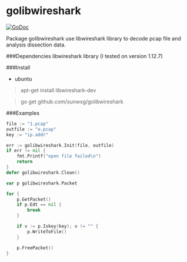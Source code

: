 # golibwireshark
[![GoDoc](http://godoc.org/github.com/sunwxg/golibwireshark?status.svg)](http://godoc.org/github.com/sunwxg/golibwireshark)

Package golibwireshark use libwireshark library to decode pcap file and analysis dissection data.

###Dependencies
libwireshark library (I tested on version 1.12.7)

###Install
- ubuntu

>apt-get install libwireshark-dev

>go get github.com/sunwxg/golibwireshark

###Examples
```go
file := "1.pcap"
outfile := "o.pcap"
key := "ip.addr"

err := golibwireshark.Init(file, outfile)
if err != nil {
	fmt.Printf("open file failed\n")
	return
}
defer golibwireshark.Clean()

var p golibwireshark.Packet

for {
	p.GetPacket()
	if p.Edt == nil {
		break
	}

	if v := p.Iskey(key); v != "" {
		p.WriteToFile()
	}

	p.FreePacket()
}

